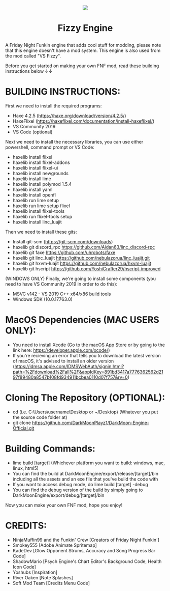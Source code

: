 <p align="center">
<img src="art/logo.png" style="max-width: 85%;" />
</p>

# <p align="center">Fizzy Engine</p>

A Friday Night Funkin engine that adds cool stuff for modding, please note that this engine doesn't have a mod system. This engine is also used from the mod called "VS Fizzy".

Before you get started on making your own FNF mod, read these building instructions below ↓↓

# BUILDING INSTRUCTIONS:
First we need to install the required programs:
- Haxe 4.2.5 (https://haxe.org/download/version/4.2.5/)
- HaxeFlixel (https://haxeflixel.com/documentation/install-haxeflixel/)
- VS Community 2019
- VS Code (optional)

Next we need to install the necessary libraries, you can use either powershell, command prompt or VS Code:
- haxelib install flixel
- haxelib install flixel-addons
- haxelib install flixel-ui
- haxelib install newgrounds
- haxelib install lime
- haxelib install polymod 1.5.4
- haxelib install yaml
- haxelib install openfl
- haxelib run lime setup
- haxelib run lime setup flixel
- haxelib install flixel-tools
- haxelib run flixel-tools setup
- haxelib install linc_luajit

Then we need to install these gits:
- Install git-scm (https://git-scm.com/downloads) 
- haxelib git discord_rpc https://github.com/Aidan63/linc_discord-rpc
- haxelib git faxe https://github.com/uhrobots/faxe
- haxelib git linc_luajit https://github.com/nebulazorua/linc_luajit.git
- haxelib git hxvm-luajit https://github.com/nebulazorua/hxvm-luajit
- haxelib git hscript https://github.com/YoshiCrafter29/hscript-improved

(WINDOWS ONLY) Finally, we're going to install some components (you need to have VS Community 2019 in order to do this):
- MSVC v142 - VS 2019 C++ x64/x86 build tools
- Windows SDK (10.0.17763.0)

# MacOS Dependencies (MAC USERS ONLY):
- You need to install Xcode (Go to the macOS App Store or by going to the link here: https://developer.apple.com/xcode/)
- If you're recieving an error that tells you to download the latest version of macOS, it's advised to install an older version (https://idmsa.apple.com/IDMSWebAuth/signin.html?path=%2Fdownload%2Fall%2F&appIdKey=891bd3417a7776362562d2197f89480a8547b108fd934911bcbea0110d07f757&rv=0)

# Cloning The Repository (OPTIONAL):
- cd (i.e. C:\Users\username\Desktop or ~/Desktop) (Whatever you put the source code folder at)
- git clone https://github.com/DarkMoonPlayz1/DarkMoon-Engine-Official.git

# Building Commands:
- lime build [target] (Whichever platform you want to build: windows, mac, linux, html5)
- You can find the build at DarkMoonEngine/export/release/[target]/bin including all the assets and an exe file that you've build the code with
- If you want to access debug mode, do lime build [target] -debug
- You can find the debug version of the build by simply going to DarkMoonEngine/export/debug/[target]/bin

Now you can make your own FNF mod, hope you enjoy!

# CREDITS:
- NinjaMuffin99 and the Funkin' Crew [Creators of Friday Night Funkin']
- Smokey555 [Adobe Animate Spritemap]
- KadeDev [Glow Opponent Strums, Accuracy and Song Progress Bar Code]
- ShadowMario [Psych Engine's Chart Editor's Background Code, Health Icon Code]
- Yoshubs [Inspiration]
- River Oaken [Note Splashes]
- Soft Mod Team [Credits Menu Code]
